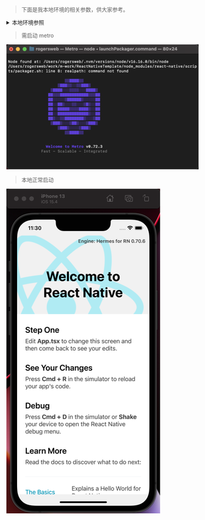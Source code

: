 <!-- 参照文档
https://keatonlao.gitee.io/a-study-note-for-markdown/software/ -->

> 下面是我本地环境的相关参数，供大家参考。

<details> <summary>本地环境参照</summary>
<pre>
System:
    OS: macOS 12.3.1
    CPU: (8) arm64 Apple M1 Pro
    Memory: 101.52 MB / 16.00 GB
    Shell: 5.8 - /bin/zsh
  Binaries:
    Node: 16.16.0 - ~/.nvm/versions/node/v16.16.0/bin/node
    Yarn: 1.22.19 - ~/.nvm/versions/node/v16.16.0/bin/yarn
    npm: 8.11.0 - ~/.nvm/versions/node/v16.16.0/bin/npm
    Watchman: 2022.12.12.00 - /usr/local/bin/watchman
  Managers:
    CocoaPods: 1.11.3 - /Users/rogersweb/.rbenv/shims/pod
  SDKs:
    iOS SDK:
      Platforms: DriverKit 21.4, iOS 15.4, macOS 12.3, tvOS 15.4, watchOS 8.5
    Android SDK: Not Found
  IDEs:
    Android Studio: Not Found
    Xcode: 13.3/13E113 - /usr/bin/xcodebuild
  Languages:
    Java: Not Found
  npmPackages:
    @react-native-community/cli: Not Found
    react: 18.1.0 => 18.1.0 
    react-native: 0.70.6 => 0.70.6 
    react-native-macos: Not Found
  npmGlobalPackages:
    *react-native*: Not Found
<pre>

</details>

> 需启动 metro

![avatar](/readme/local-metro.png)

> 本地正常启动

![avatar](/readme/local-deving.png)
